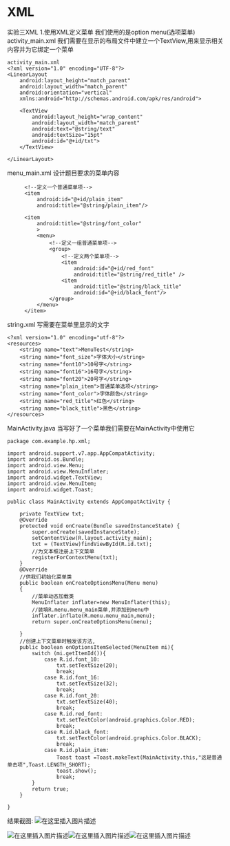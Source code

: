 # XML
实验三XML
1.使用XML定义菜单
我们使用的是option menu(选项菜单)
activity_main.xml
我们需要在显示的布局文件中建立一个TextView,用来显示相关内容并为它绑定一个菜单
```
activity_main.xml
<?xml version="1.0" encoding="UTF-8"?>
<LinearLayout
    android:layout_height="match_parent"
    android:layout_width="match_parent"
    android:orientation="vertical"
    xmlns:android="http://schemas.android.com/apk/res/android">

    <TextView
        android:layout_height="wrap_content"
        android:layout_width="match_parent"
        android:text="@string/text"
        android:textSize="15pt"
        android:id="@+id/txt">
    </TextView>
    
</LinearLayout>

```
menu_main.xml
设计题目要求的菜单内容
<?xml version="1.0" encoding="utf-8"?>
<!--根元素，无任何属性-->
<menu xmlns:android="http://schemas.android.com/apk/res/android">
    <!--定义菜单项-->
    <item
        android:title="@string/font_size">
        <!--子菜单-->
        <menu>
            <!--定义一组单选菜单项-->
            <group >
                <!--定义多个菜单项-->
                <item
                    android:id="@+id/font_10"
                    android:title="@string/font10"/>
                <item
                    android:id="@+id/font_16"
                    android:title="@string/font16"/>
                <item
                    android:id="@+id/font_20"
                    android:title="@string/font20"/>
            </group>
        </menu>
    </item>

    <!--定义一个普通菜单项-->
    <item
        android:id="@+id/plain_item"
        android:title="@string/plain_item"/>

    <item
        android:title="@string/font_color"
        >
        <menu>
            <!--定义一组普通菜单项-->
            <group>
                <!--定义两个菜单项-->
                <item
                    android:id="@+id/red_font"
                    android:title="@string/red_title" />
                <item
                    android:title="@string/black_title"
                    android:id="@+id/black_font"/>
            </group>
        </menu>
    </item>
</menu>

string.xml
写需要在菜单里显示的文字
```
<?xml version="1.0" encoding="utf-8"?>
<resources>
    <string name="text">MenuTest</string>
    <string name="font_size">字体大小</string>
    <string name="font10">10号字</string>
    <string name="font16">16号字</string>
    <string name="font20">20号字</string>
    <string name="plain_item">普通菜单选项</string>
    <string name="font_color">字体颜色</string>
    <string name="red_title">红色</string>
    <string name="black_title">黑色</string>
</resources>
```
MainActivity.java
当写好了一个菜单我们需要在MainActivity中使用它
```
package com.example.hp.xml;

import android.support.v7.app.AppCompatActivity;
import android.os.Bundle;
import android.view.Menu;
import android.view.MenuInflater;
import android.widget.TextView;
import android.view.MenuItem;
import android.widget.Toast;

public class MainActivity extends AppCompatActivity {

    private TextView txt;
    @Override
    protected void onCreate(Bundle savedInstanceState) {
        super.onCreate(savedInstanceState);
        setContentView(R.layout.activity_main);
        txt = (TextView)findViewById(R.id.txt);
        //为文本框注册上下文菜单
        registerForContextMenu(txt);
    }
    @Override
    //供我们初始化菜单类
    public boolean onCreateOptionsMenu(Menu menu)
    {
        //菜单动态加载类
        MenuInflater inflater=new MenuInflater(this);
        //装填R.menu.menu_main菜单,并添加到menu中
        inflater.inflate(R.menu.menu_main,menu);
        return super.onCreateOptionsMenu(menu);

    }
    //创建上下文菜单时触发该方法,
    public boolean onOptionsItemSelected(MenuItem mi){
        switch (mi.getItemId()){
            case R.id.font_10:
                txt.setTextSize(20);
                break;
            case R.id.font_16:
                txt.setTextSize(32);
                break;
            case R.id.font_20:
                txt.setTextSize(40);
                break;
            case R.id.red_font:
                txt.setTextColor(android.graphics.Color.RED);
                break;
            case R.id.black_font:
                txt.setTextColor(android.graphics.Color.BLACK);
                break;
            case R.id.plain_item:
                Toast toast =Toast.makeText(MainActivity.this,"这是普通单击项",Toast.LENGTH_SHORT);
                toast.show();
                break;
        }
        return true;
    }

}

```
结果截图:
![在这里插入图片描述](https://img-blog.csdnimg.cn/20190405153242313.jpg?x-oss-process=image/watermark,type_ZmFuZ3poZW5naGVpdGk,shadow_10,text_aHR0cHM6Ly9ibG9nLmNzZG4ubmV0L3FxXzQwOTQ2MDUz,size_16,color_FFFFFF,t_70)




![在这里插入图片描述](https://img-blog.csdnimg.cn/20190405153006165.jpg?x-oss-process=image/watermark,type_ZmFuZ3poZW5naGVpdGk,shadow_10,text_aHR0cHM6Ly9ibG9nLmNzZG4ubmV0L3FxXzQwOTQ2MDUz,size_16,color_FFFFFF,t_70)![在这里插入图片描述](https://img-blog.csdnimg.cn/20190405153059789.jpg?x-oss-process=image/watermark,type_ZmFuZ3poZW5naGVpdGk,shadow_10,text_aHR0cHM6Ly9ibG9nLmNzZG4ubmV0L3FxXzQwOTQ2MDUz,size_16,color_FFFFFF,t_70)![在这里插入图片描述](https://img-blog.csdnimg.cn/20190405153346704.jpg?x-oss-process=image/watermark,type_ZmFuZ3poZW5naGVpdGk,shadow_10,text_aHR0cHM6Ly9ibG9nLmNzZG4ubmV0L3FxXzQwOTQ2MDUz,size_16,color_FFFFFF,t_70)
